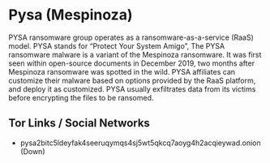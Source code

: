 # Pysa (Mespinoza)

PYSA ransomware group operates as a ransomware-as-a-service (RaaS) model. PYSA stands for “Protect Your System Amigo”, The PYSA ransomware malware is a variant of the Mespinoza ransomware. It was first seen within open-source documents in December 2019, two months after Mespinoza ransomware was spotted in the wild. PYSA affiliates can customize their malware based on options provided by the RaaS platform, and deploy it as customized. PYSA usually exfiltrates data from its victims before encrypting the files to be ransomed.

## Tor Links / Social Networks

* pysa2bitc5ldeyfak4seeruqymqs4sj5wt5qkcq7aoyg4h2acqieywad.onion (Down)